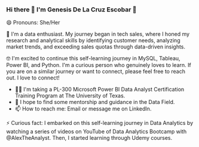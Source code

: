 ### Hi there 👋 I'm Genesis De La Cruz Escobar 🙂
😄 Pronouns: She/Her

💬 I'm a data enthusiast. My journey began in tech sales, where I honed my research and analytical skills by identifying customer needs, analyzing market trends, and exceeding sales quotas through data-driven insights. 

🤓 I'm excited to continue this self-learning journey in MySQL, Tableau, Power BI, and Python. I'm a curious person who genuinely loves to learn. If you are on a similar journey or want to connect, please feel free to reach out. I love to connect!


- 👩‍🏫 I'm taking a PL-300 Microsoft Power BI Data Analyst Certification Training Program at The University of Texas.
- 🤔 I hope to find some mentorship and guidance in the Data Field. 
- 📫 How to reach me: Email or message me on LinkedIn.
         
⚡ Curious fact: I embarked on this self-learning journey in Data Analytics by watching a series of videos on YouTube of Data Analytics Bootcamp with @AlexTheAnalyst. Then, I started learning through Udemy courses. 

